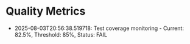 # Quality Metrics

- 2025-08-03T20:56:38.519718: Test coverage monitoring - Current: 82.5%, Threshold: 85%, Status: FAIL
